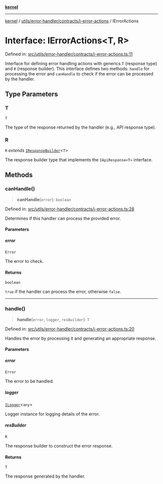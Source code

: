 [**kernel**](../../../../../README.md)

***

[kernel](../../../../../modules.md) / [utils/error-handler/contracts/i-error-actions](../README.md) / IErrorActions

# Interface: IErrorActions\<T, R\>

Defined in: [src/utils/error-handler/contracts/i-error-actions.ts:11](https://github.com/atolini/dyna-x/blob/9212a96a81963b1f87ab4e0a5690bd13f536ed17/src/utils/error-handler/contracts/i-error-actions.ts#L11)

Interface for defining error handling actions with generics `T` (response type) and `R` (response builder).
This interface defines two methods: `handle` for processing the error and `canHandle` to check if the error can be processed by the handler.

## Type Parameters

### T

`T`

The type of the response returned by the handler (e.g., API response type).

### R

`R` *extends* [`IResponseBuilder`](../../../../response-builder/contracts/interfaces/IResponseBuilder.md)\<`T`\>

The response builder type that implements the `IApiResponse<T>` interface.

## Methods

### canHandle()

> **canHandle**(`error`): `boolean`

Defined in: [src/utils/error-handler/contracts/i-error-actions.ts:28](https://github.com/atolini/dyna-x/blob/9212a96a81963b1f87ab4e0a5690bd13f536ed17/src/utils/error-handler/contracts/i-error-actions.ts#L28)

Determines if this handler can process the provided error.

#### Parameters

##### error

`Error`

The error to check.

#### Returns

`boolean`

`true` if the handler can process the error, otherwise `false`.

***

### handle()

> **handle**(`error`, `logger`, `resBuilder`): `T`

Defined in: [src/utils/error-handler/contracts/i-error-actions.ts:20](https://github.com/atolini/dyna-x/blob/9212a96a81963b1f87ab4e0a5690bd13f536ed17/src/utils/error-handler/contracts/i-error-actions.ts#L20)

Handles the error by processing it and generating an appropriate response.

#### Parameters

##### error

`Error`

The error to be handled.

##### logger

[`ILogger`](../../../../logger/contracts/interfaces/ILogger.md)\<`any`\>

Logger instance for logging details of the error.

##### resBuilder

`R`

The response builder to construct the error response.

#### Returns

`T`

The response generated by the handler.
